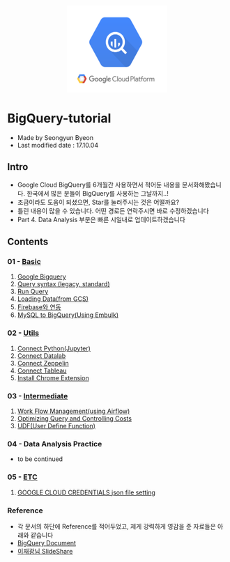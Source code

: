 <p align="center">
<img src="./tutorials/images/000_bigquery_logo.png" width="230" height="200">
</p>

# BigQuery-tutorial 
- Made by Seongyun Byeon
- Last modified date : 17.10.04

## Intro
- Google Cloud BigQuery를 6개월간 사용하면서 적어둔 내용을 문서화해봤습니다. 한국에서 많은 분들이 BigQuery를 사용하는 그날까지..!
- 조금이라도 도움이 되셨으면, Star를 눌러주시는 것은 어떨까요?
- 틀린 내용이 많을 수 있습니다. 어떤 경로든 연락주시면 바로 수정하겠습니다
- Part 4. Data Analysis 부분은 빠른 시일내로 업데이트하겠습니다

## Contents

### 01 - [Basic](https://github.com/zzsza/bigquery-tutorial/tree/master/tutorials/01-Basic)
01. [Google Bigquery](https://github.com/zzsza/bigquery-tutorial/blob/master/tutorials/01-Basic/01.%20Google%20BigQuery.ipynb)
02. [Query syntax (legacy, standard)](https://github.com/zzsza/bigquery-tutorial/blob/master/tutorials/01-Basic/02.%20Query%20syntax%20(legacy%2C%20standard).ipynb)
03. [Run Query](https://github.com/zzsza/bigquery-tutorial/blob/master/tutorials/01-Basic/03.%20Run%20Query.ipynb)
04. [Loading Data(from GCS)](https://github.com/zzsza/bigquery-tutorial/blob/master/tutorials/01-Basic/04.%20Loading%20data(from%20GCS).ipynb)
05. [Firebase와 연동](https://github.com/zzsza/bigquery-tutorial/blob/master/tutorials/01-Basic/05.%20Firebase와%20연동.ipynb)
06. [MySQL to BigQuery(Using Embulk)](https://github.com/zzsza/bigquery-tutorial/blob/master/tutorials/01-Basic/06.%20MySQL_to_BigQuery(Using_Embulk).ipynb)

### 02 - [Utils](https://github.com/zzsza/bigquery-tutorial/tree/master/tutorials/02-Utils)
01. [Connect Python(Jupyter)](https://github.com/zzsza/bigquery-tutorial/blob/master/tutorials/02-Utils/01.%20Connect%20Python(Jupyter).ipynb)
02. [Connect Datalab](https://github.com/zzsza/bigquery-tutorial/blob/master/tutorials/02-Utils/02.%20Connect%20Datalab.ipynb)
03. [Connect Zeppelin](https://github.com/zzsza/bigquery-tutorial/blob/master/tutorials/02-Utils/03.%20Connect%20Zeppelin.ipynb)
04. [Connect Tableau](https://github.com/zzsza/bigquery-tutorial/blob/master/tutorials/02-Utils/04.%20Connect%20Tableau.ipynb)
05. [Install Chrome Extension](https://github.com/zzsza/bigquery-tutorial/blob/master/tutorials/02-Utils/05.%20Install_Chrome_Extension.ipynb)


### 03 - [Intermediate](https://github.com/zzsza/bigquery-tutorial/tree/master/tutorials/03-Intermediate)
01. [Work Flow Management(using Airflow)](https://github.com/zzsza/bigquery-tutorial/blob/master/tutorials/03-Intermediate/01.%20Work_Flow_Management(using_Airflow).ipynb)
02. [Optimizing Query and Controlling Costs](https://github.com/zzsza/bigquery-tutorial/blob/master/tutorials/03-Intermediate/02.%20Optimizing_Query_and_Controlling_Costs.ipynb)
03. [UDF(User Define Function)](https://github.com/zzsza/bigquery-tutorial/blob/master/tutorials/03-Intermediate/03.%20UDF(User_Define_Function).ipynb)

### 04 - Data Analysis Practice
- to be continued

### 05 - [ETC](https://github.com/zzsza/bigquery-tutorial/tree/master/tutorials/05-ETC)
01. [GOOGLE CLOUD CREDENTIALS json file setting](https://github.com/zzsza/bigquery-tutorial/blob/master/tutorials/05-ETC/01.%20GOOGLE_CLOUD_CRENDENTIALS_json_file_setting.ipynb)

### Reference
- 각 문서의 하단에 Reference를 적어두었고, 제게 강력하게 영감을 준 자료들은 아래와 같습니다
- [BigQuery Document](https://cloud.google.com/bigquery/docs/)
- [이재광님 SlideShare](https://www.slideshare.net/openstacks/bigquery-20170215-t?qid=e96e19e5-b111-4bdc-a22d-142a99cb8269&v=&b=&from_search=3)


